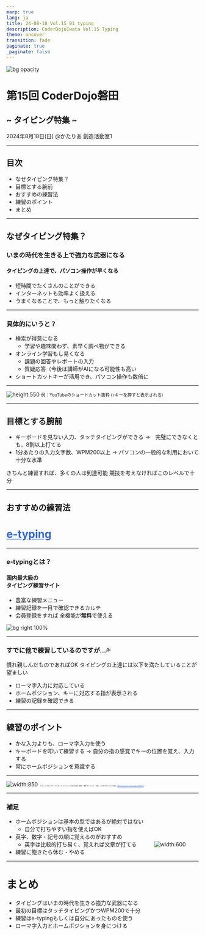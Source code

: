 ```yaml
---
marp: true
lang: ja
title: 24-08-18_Vol.15_01_typing
description: CoderDojoIwata Vol.15 Typing
theme: uncover
transition: fade
paginate: true
_paginate: false
---
```


![bg opacity](./assets/typing.png)

# <!--fit--> 第15回 CoderDojo磐田

## ~ タイピング特集 ~

2024年8月18日(日) @かたりあ 創造活動室1

<style scoped>a { color: #36c; }</style>

---

## 目次

- なぜタイピング特集？
- 目標とする腕前
- おすすめの練習法
- 練習のポイント
- まとめ

---

## なぜタイピング特集？

### いまの時代を生きる上で強力な武器になる

#### タイピングの上達で、パソコン操作が早くなる

- 短時間でたくさんのことができる
- インターネットも効率よく扱える
- うまくなることで、もっと触りたくなる

---

### 具体的にいうと？

- 検索が得意になる
  - 学習や趣味問わず、素早く調べ物ができる
- オンライン学習もし易くなる
  - 課題の回答やレポートの入力
  - 質疑応答（今後は講師がAIになる可能性も高い
- ショートカットキーが活用でき、パソコン操作も数倍に

---

![height:550](./assets/youtube-shortcuts.png)
<span style="font-size: 80%;">例：YouTubeのショートカット抜粋 (`?`キーを押すと表示される)</span>

---

## 目標とする腕前

- キーボードを見ない入力、タッチタイピングができる
  →　完璧にできなくとも、8割以上打てる
-  1分あたりの入力文字数、WPM200以上
  → パソコンの一般的な利用において十分な水準

きちんと練習すれば、多くの人は到達可能
競技を考えなければこのレベルで十分

---

## おすすめの練習法

# [e-typing](https://www.e-typing.ne.jp/)

---

### e-typingとは？

#### 国内最大級の<br/>タイピング練習サイト

- 豊富な練習メニュー
- 練習記録を一目で確認できるカルテ
- 会員登録をすれば
  全機能が**無料**で使える

![bg right 100%](./assets/e-typing.png)

---

### すでに他で練習しているのですが...💦

慣れ親しんだものであればOK
タイピングの上達には以下を満たしていることが望ましい

- ローマ字入力に対応している
- ホームポジション、キーに対応する指が表示される
- 練習の記録を確認できる

---

## 練習のポイント

- かな入力よりも、ローマ字入力を使う
- キーボードを叩いて練習する
  → 自分の指の感覚でキーの位置を覚え、入力する
- 常にホームポジションを意識する

---

![width:850](./assets/home-position.png)
<span style="font-size: 25%;">「【パソコンのタッチタイピング】 ホームポジションの指の位置（図解）　無料ダウンロード・印刷」, ちびむすドリル【小学生】, https://happylilac.net/sy-keyboard03.html</span>

---

### 補足

- ホームポジションは基本の型ではあるが絶対ではない
  - 自分で打ちやすい指を使えばOK
- 英字、数字・記号の順に覚えるのがおすすめ
  - 英字は比較的打ち易く、覚えれば文章が打てる
  　　　![width:600](./assets/keyboard.png)
- 練習に飽きたら休む・やめる


---

# まとめ

- タイピングはいまの時代を生きる強力な武器になる
- 最初の目標はタッチタイピングかつWPM200で十分
- 練習はe-typingもしくは自分にあったものを使う
- ローマ字入力とホームポジションを身につける
